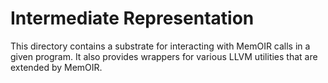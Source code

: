 # Intermediate Representation
This directory contains a substrate for interacting with MemOIR calls in a given program.
It also provides wrappers for various LLVM utilities that are extended by MemOIR.
